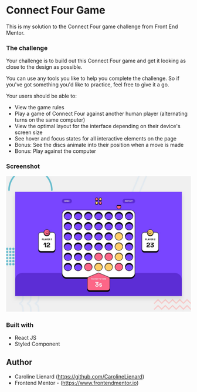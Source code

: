 # Connect Four Game

This is my solution to the Connect Four game challenge from Front End Mentor.

### The challenge

Your challenge is to build out this Connect Four game and get it looking as close to the design as possible.

You can use any tools you like to help you complete the challenge. So if you've got something you'd like to practice, feel free to give it a go.

Your users should be able to:

- View the game rules
- Play a game of Connect Four against another human player (alternating turns on the same computer)
- View the optimal layout for the interface depending on their device's screen size
- See hover and focus states for all interactive elements on the page
- Bonus: See the discs animate into their position when a move is made
- Bonus: Play against the computer

### Screenshot

![](./public/preview.jpg)

### Built with

- React JS
- Styled Component

## Author

- Caroline Lienard (https://github.com/CarolineLienard)
- Frontend Mentor - (https://www.frontendmentor.io)
 
